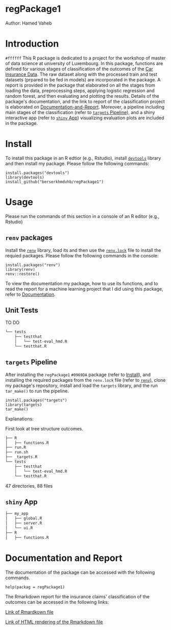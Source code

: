 # regPackage1
Author: Hamed Vaheb

# Introduction
`#ffffff`
This R package is dedicated to a project for the workshop of master of data science at university of Luxembourg.
In this package, functions are defined for various stages of classification of the outcomes of the [Car Insurance Data](https://www.kaggle.com/datasets/sagnik1511/car-insurance-data).
The raw dataset along with the processed train and test datasets (prpared to be fed in models) are incorporated in the package.
A report is provided in the package that elaborated on all the stages from loading the data, preprocessing steps, applying logistic regression and random forest, and then evaluating and plotting the results.
Details of the package's documentation, and the link to report of the classification project is elaborated on [Documentation-and-Report](#Documentation-and-Report).
Moreover, a pipeline including main stages of the classification (refer to [`targets` Pipeline](#targets-Pipeline)), and a shiny interactive app (refer to [`shiny` App](#shiny-App)) visualizing evaluation plots are included in the package.

# Install

To install this package in an R edtior (e.g., Rstudio), install [`devtools`](https://www.r-project.org/nosvn/pandoc/devtools.html) library and then install my package. Please follow the following commands:

```
install.packages("devtools")
library(devtools)
install_github("berserkhmdvhb/regPackage1")
```



# Usage

Please run the commands of this section in a console of an R editor (e.g., Rstudio)

## `renv` packages
Install the [`renv`](https://rstudio.github.io/renv/articles/renv.html) library, load its and then use the [`renv.lock`](https://github.com/berserkhmdvhb/regPackage1/blob/main/renv.lock) file to install the requied packages. Please follow the following commands in the console:

```
install.packages("renv")
library(renv)
renv::restore()
```

To view the documentation my package, how to use its functions, and to read the report for a machine learning project that I did using this package, refer to [Documentation](#Documentation).

## Unit Tests
TO DO

```bash
└── tests
    ├── testthat
    │   └── test-eval_hmd.R
    └── testthat.R
```

## `targets` Pipeline

After installing the `regPackage1` `#0969DA` package (refer to [Install](#Install)), and installing the required packages from the `renv.lock` file (refer to [`renv`](#renv-packages)), clone my package's repository, install and load the `targets` library, and the run `tar_make()` to run the pipeline.

```
install.packages("targets")
library(targets)
tar_make()
```

Explanations:

First look at tree structure
outcomes.

```bash
├── R
│   ├── functions.R
├── run.R
├── run.sh
├── _targets.R
└── tests
    ├── testthat
    │   └── test-eval_hmd.R
    └── testthat.R
```

47 directories, 88 files


## `shiny` App

```bash
├── my_app
│   ├── global.R
│   ├── server.R
│   └── ui.R
├── R
│   ├── functions.R
```

# Documentation and Report

The documentation of the package can be accessed with the following commands.

```
help(packag = regPackage1)
```

The Rmarkdown report for the insurance claims' classification of the outcomes can be accessed in the following links:

[Link of Rmardkown file](https://github.com/berserkhmdvhb/regPackage1/blob/main/inst/report.Rmd)

[Link of HTML rendering of the Rmarkdown file](https://htmlpreview.github.io/?https://github.com/berserkhmdvhb/regPackage1/blob/main/inst/report.html)

